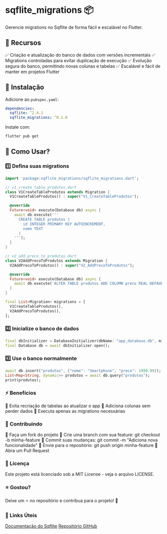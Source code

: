 # sqflite_migrations 📦

Gerencie migrations no Sqflite de forma fácil e escalável no Flutter.

## 📌 Recursos

✅ Criação e atualização do banco de dados com versões incrementais
✅ Migrations controladas para evitar duplicação de execução
✅ Evolução segura do banco, permitindo novas colunas e tabelas
✅ Escalável e fácil de manter em projetos Flutter

## 🚀 Instalação

Adicione ao `pubspec.yaml`:

```yaml
dependencies:
  sqflite: ^2.4.1
  sqflite_migrations: ^0.1.0
```

Instale com:

```sh
flutter pub get
```

## 📄 Como Usar?

### 1️⃣ Defina suas migrations

```dart
import 'package:sqflite_migrations/sqflite_migrations.dart';

// v1_create_table_produtos.dart
class V1CreateTableProdutos extends Migration {
  V1CreateTableProdutos() : super("V1_CreateTableProdutos");

  @override
  Future<void> execute(Database db) async {
    await db.execute('''
      CREATE TABLE produtos (
        id INTEGER PRIMARY KEY AUTOINCREMENT,
        nome TEXT
      )
    ''');
  }
}

// v2_add_preco_to_produtos.dart
class V2AddPrecoToProdutos extends Migration {
  V2AddPrecoToProdutos() : super("V2_AddPrecoToProdutos");

  @override
  Future<void> execute(Database db) async {
    await db.execute('ALTER TABLE produtos ADD COLUMN preco REAL DEFAULT 0');
  }
}

final List<Migration> migrations = [
  V1CreateTableProdutos(),
  V2AddPrecoToProdutos(),
];
```

### 2️⃣ Inicialize o banco de dados

```dart
final dbInitializer = DatabaseInitializer(dbName: "app_database.db", migrations: migrations);
final Database db = await dbInitializer.open();
```

### 3️⃣ Use o banco normalmente

```dart
await db.insert("produtos", {"nome": "Smartphone", "preco": 1999.99});
List<Map<String, dynamic>> produtos = await db.query("produtos");
print(produtos);
```

### ⚡ Benefícios

🔹 Evita recriação de tabelas ao atualizar o app
🔹 Adiciona colunas sem perder dados
🔹 Executa apenas as migrations necessárias

### 🤝 Contribuindo

🔹 Faça um fork do projeto
🔹 Crie uma branch com sua feature: git checkout -b minha-feature
🔹 Commit suas mudanças: git commit -m "Adiciona nova funcionalidade"
🔹 Envie para o repositório: git push origin minha-feature
🔹 Abra um Pull Request

### 📜 Licença

Este projeto está licenciado sob a MIT License - veja o arquivo LICENSE.

### ⭐ Gostou?

Deixe um ⭐ no repositório e contribua para o projeto! 🚀

### 🔗 Links Úteis

[Documentação do Sqflite]()
[Repositório GitHub]()
